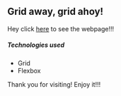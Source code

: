 ## Grid away, grid ahoy!
Hey click [here](https://abielkiflu.github.io/Grid-away-grid-ahoy-/) to see the webpage!!!

##### Technologies used
- Grid
- Flexbox


Thank you for visiting! 
Enjoy it!!!
